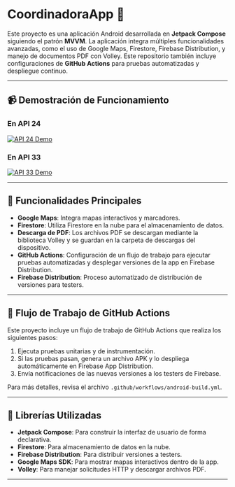 # CoordinadoraApp 🚚

Este proyecto es una aplicación Android desarrollada en **Jetpack Compose** siguiendo el patrón **MVVM**. 
La aplicación integra múltiples funcionalidades avanzadas, como el uso de Google Maps, Firestore, Firebase Distribution, y manejo de documentos PDF con Volley. 
Este repositorio también incluye configuraciones de **GitHub Actions** para pruebas automatizadas y despliegue continuo.

---

## 📹 Demostración de Funcionamiento

### En API 24

[![API 24 Demo](https://img.youtube.com/vi/QV7C0uvM5nM/0.jpg)](https://youtube.com/shorts/QV7C0uvM5nM)

### En API 33

[![API 33 Demo](https://img.youtube.com/vi/LL_dFNyqzHA/0.jpg)](https://youtube.com/shorts/LL_dFNyqzHA)

---

## 🚀 Funcionalidades Principales

- **Google Maps**: Integra mapas interactivos y marcadores.
- **Firestore**: Utiliza Firestore en la nube para el almacenamiento de datos.
- **Descarga de PDF**: Los archivos PDF se descargan mediante la biblioteca Volley y se guardan en la carpeta de descargas del dispositivo.
- **GitHub Actions**: Configuración de un flujo de trabajo para ejecutar pruebas automatizadas y desplegar versiones de la app en Firebase Distribution.
- **Firebase Distribution**: Proceso automatizado de distribución de versiones para testers.

---

## 🔄 Flujo de Trabajo de GitHub Actions

Este proyecto incluye un flujo de trabajo de GitHub Actions que realiza los siguientes pasos:

1. Ejecuta pruebas unitarias y de instrumentación.
2. Si las pruebas pasan, genera un archivo APK y lo despliega automáticamente en Firebase App Distribution.
3. Envía notificaciones de las nuevas versiones a los testers de Firebase.

Para más detalles, revisa el archivo `.github/workflows/android-build.yml`.

---

## 📑 Librerías Utilizadas

- **Jetpack Compose**: Para construir la interfaz de usuario de forma declarativa.
- **Firestore**: Para almacenamiento de datos en la nube.
- **Firebase Distribution**: Para distribuir versiones a testers.
- **Google Maps SDK**: Para mostrar mapas interactivos dentro de la app.
- **Volley**: Para manejar solicitudes HTTP y descargar archivos PDF.

---

